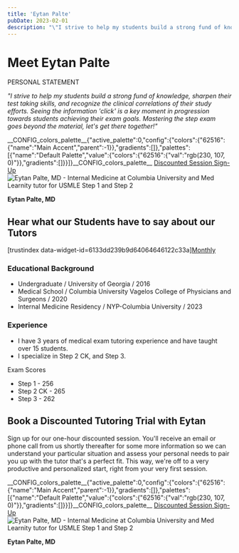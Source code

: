 ```yaml
---
title: 'Eytan Palte'
pubDate: 2023-02-01
description: "\"I strive to help my students build a strong fund of knowledge, sharpen their test taking skills, and recognize the clinical correlations of their study ef"
---
```






# Meet Eytan Palte

PERSONAL STATEMENT

_"I strive to help my students build a strong fund of knowledge, sharpen their test taking skills, and recognize the clinical correlations of their study efforts. Seeing the information 'click' is a key moment in progression towards students achieving their exam goals. Mastering the step exam goes beyond the material, let's get there together!"_

\_\_CONFIG\_colors\_palette\_\_{"active\_palette":0,"config":{"colors":{"62516":{"name":"Main Accent","parent":-1}},"gradients":\[\]},"palettes":\[{"name":"Default Palette","value":{"colors":{"62516":{"val":"rgb(230, 107, 0)"}},"gradients":\[\]}}\]}\_\_CONFIG\_colors\_palette\_\_ [Discounted Session Sign-Up](/purchase-discounted-session/) ![Eytan Palte, MD - Internal Medicine at Columbia University and Med Learnity tutor for USMLE Step 1 and Step 2](https://i2xfwztd2ksbegse.public.blob.vercel-storage.com/wp/2020/04/Eytan.jpg "Eytan")

**Eytan Palte, MD**

## Hear what our Students have to say about our Tutors

\[trustindex data-widget-id=6133dd239b9d64064646122c33a\][Monthly](#)

### Educational Background

- Undergraduate / University of Georgia / 2016
- Medical School / Columbia University Vagelos College of Physicians and Surgeons / 2020
- Internal Medicine Residency / NYP-Columbia University / 2023

### Experience

- I have 3 years of medical exam tutoring experience and have taught over 15 students.
- I specialize in Step 2 CK, and Step 3. 

Exam Scores

- Step 1 - 256
- Step 2 CK - 265
- Step 3 - 262

## Book a Discounted Tutoring Trial with Eytan

Sign up for our one-hour discounted session. You'll receive an email or phone call from us shortly thereafter for some more information so we can understand your particular situation and assess your personal needs to pair you up with the tutor that's a perfect fit. This way, we're off to a very productive and personalized start, right from your very first session.

\_\_CONFIG\_colors\_palette\_\_{"active\_palette":0,"config":{"colors":{"62516":{"name":"Main Accent","parent":-1}},"gradients":\[\]},"palettes":\[{"name":"Default Palette","value":{"colors":{"62516":{"val":"rgb(230, 107, 0)"}},"gradients":\[\]}}\]}\_\_CONFIG\_colors\_palette\_\_ [Discounted Session Sign-Up](/purchase-discounted-session/) ![Eytan Palte, MD - Internal Medicine at Columbia University and Med Learnity tutor for USMLE Step 1 and Step 2](https://i2xfwztd2ksbegse.public.blob.vercel-storage.com/wp/2020/04/Eytan.jpg "Eytan")

**Eytan Palte, MD**
